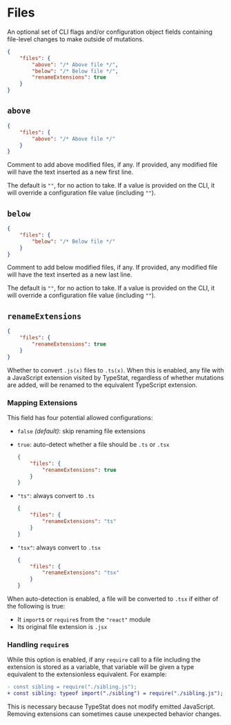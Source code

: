 # Files

An optional set of CLI flags and/or configuration object fields containing file-level changes to make outside of mutations.

```json
{
    "files": {
        "above": "/* Above file */",
        "below": "/* Below file */",
        "renameExtensions": true
    }
}
```

## `above`

```json
{
    "files": {
        "above": "/* Above file */"
    }
}
```

Comment to add above modified files, if any.
If provided, any modified file will have the text inserted as a new first line.

The default is `""`, for no action to take.
If a value is provided on the CLI, it will override a configuration file value (including `""`).

## `below`

```json
{
    "files": {
        "below": "/* Below file */"
    }
}
```

Comment to add below modified files, if any.
If provided, any modified file will have the text inserted as a new last line.

The default is `""`, for no action to take.
If a value is provided on the CLI, it will override a configuration file value (including `""`).

## `renameExtensions`

```json
{
    "files": {
        "renameExtensions": true
    }
}
```

Whether to convert `.js(x)` files to `.ts(x)`.
When this is enabled, any file with a JavaScript extension visited by TypeStat,
regardless of whether mutations are added, will be renamed to the equivalent TypeScript extension.

### Mapping Extensions

This field has four potential allowed configurations:

* `false` _(default)_: skip renaming file extensions
* `true`: auto-detect whether a file should be `.ts` or `.tsx`

    ```json
    {
        "files": {
            "renameExtensions": true
        }
    }
    ```

* `"ts"`: always convert to `.ts`

    ```json
    {
        "files": {
            "renameExtensions": "ts"
        }
    }
    ```

* `"tsx"`: always convert to `.tsx`

    ```json
    {
        "files": {
            "renameExtensions": "tsx"
        }
    }
    ```

When auto-detection is enabled, a file will be converted to `.tsx` if either of the following is true:

* It `import`s or `require`s from the `"react"` module
* Its original file extension is `.jsx`

### Handling `require`s

While this option is enabled, if any `require` call to a file including the extension is stored as a variable,
that variable will be given a type equivalent to the extensionless equivalent.
For example:

```diff
- const sibling = require("./sibling.js");
+ const sibling: typeof import("./sibling") = require("./sibling.js");
```

This is necessary because TypeStat does not modify emitted JavaScript.
Removing extensions can sometimes cause unexpected behavior changes.
